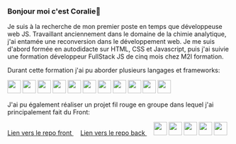### Bonjour moi c'est Coralie👋

Je suis à la recherche de mon premier poste en temps que développeuse web JS.
Travaillant anciennement dans le domaine de la chimie analytique, j'ai entamée une reconversion dans le développement web. 
Je me suis d'abord formée en autodidacte sur HTML, CSS et Javascript, puis j'ai suivie une formation développeur FullStack JS de cinq mois chez M2I formation.

Durant cette formation j'ai pu aborder plusieurs langages et frameworks:

<img width="30px" src="https://cdn.jsdelivr.net/gh/devicons/devicon/icons/html5/html5-plain-wordmark.svg" /> <img width="30px"  src="https://cdn.jsdelivr.net/gh/devicons/devicon/icons/css3/css3-plain-wordmark.svg" /> <img  width="30px" src="https://cdn.jsdelivr.net/gh/devicons/devicon/icons/javascript/javascript-original.svg" /> <img  width="30px"  src="https://cdn.jsdelivr.net/gh/devicons/devicon/icons/typescript/typescript-original.svg" /> 
          <img  width="30px"  src="https://cdn.jsdelivr.net/gh/devicons/devicon/icons/nodejs/nodejs-original.svg" /> 
             <img  width="30px" src="https://cdn.jsdelivr.net/gh/devicons/devicon/icons/express/express-original-wordmark.svg" />
           <img width="30px" src="https://cdn.jsdelivr.net/gh/devicons/devicon/icons/react/react-original-wordmark.svg" /> 
            <img  width="30px" src="https://cdn.jsdelivr.net/gh/devicons/devicon/icons/angularjs/angularjs-original.svg" />
             <img  width="30px" src="https://cdn.jsdelivr.net/gh/devicons/devicon/icons/vuejs/vuejs-original.svg" /> 
            <img  width="30px" src="https://cdn.jsdelivr.net/gh/devicons/devicon/icons/mysql/mysql-original-wordmark.svg" />
            <img  width="30px" src="https://cdn.jsdelivr.net/gh/devicons/devicon/icons/mongodb/mongodb-original-wordmark.svg" />
            
 
J'ai pu également réaliser un projet fil rouge en groupe dans lequel j'ai principalement fait du Front: 

<a href="https://github.com/tintincita/FilRougeM2i-Front"  target="_blank" > Lien vers le repo front </a> &nbsp; &nbsp; <a href="https://github.com/tintincita/FilRougeM2i"  target="_blank" > Lien vers le repo back </a> &nbsp; &nbsp; <img  width="30px"  src="https://cdn.jsdelivr.net/gh/devicons/devicon/icons/nodejs/nodejs-original.svg" />     <img  width="30px" src="https://cdn.jsdelivr.net/gh/devicons/devicon/icons/express/express-original-wordmark.svg" /> <img  width="30px" src="https://cdn.jsdelivr.net/gh/devicons/devicon/icons/mongodb/mongodb-original-wordmark.svg" />  <img width="30px" src="https://cdn.jsdelivr.net/gh/devicons/devicon/icons/react/react-original-wordmark.svg" /> <img  width="30px"  src="https://cdn.jsdelivr.net/gh/devicons/devicon/icons/typescript/typescript-original.svg" />  
          

          
          
          
          
          
          
          


